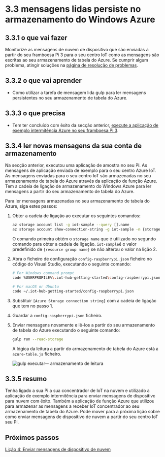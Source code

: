 <properties
 pageTitle="Ler mensagens de persiste no armazenamento do Windows Azure | Microsoft Azure"
 description="Monitorize as mensagens de dispositivo para nuvem, tal como são escritas ao seu armazenamento de tabela do Azure."
 services="iot-hub"
 documentationCenter=""
 authors="shizn"
 manager="timlt"
 tags=""
 keywords=""/>

<tags
 ms.service="iot-hub"
 ms.devlang="multiple"
 ms.topic="article"
 ms.tgt_pltfrm="na"
 ms.workload="na"
 ms.date="10/21/2016"
 ms.author="xshi"/>

# <a name="33-read-messages-persisted-in-azure-storage"></a>3.3 mensagens lidas persiste no armazenamento do Windows Azure

## <a name="331-what-will-you-do"></a>3.3.1 o que vai fazer

Monitorize as mensagens de nuvem de dispositivo que são enviadas a partir do seu framboesa Pi 3 para o seu centro IoT como as mensagens são escritas ao seu armazenamento de tabela do Azure. Se cumprir algum problema, atingir soluções na [página de resolução de problemas](iot-hub-raspberry-pi-kit-node-troubleshooting.md).

## <a name="332-what-will-you-learn"></a>3.3.2 o que vai aprender

- Como utilizar a tarefa de mensagem lida gulp para ler mensagens persistentes no seu armazenamento de tabela do Azure.

## <a name="333-what-do-you-need"></a>3.3.3 o que precisa

- Tem ter concluído com êxito da secção anterior, [execute a aplicação de exemplo intermitência Azure no seu framboesa Pi 3](iot-hub-raspberry-pi-kit-node-lesson3-run-azure-blink.md).

## <a name="334-read-new-messages-from-your-storage-account"></a>3.3.4 ler novas mensagens da sua conta de armazenamento

Na secção anterior, executou uma aplicação de amostra no seu Pi. As mensagens de aplicação enviada de exemplo para o seu centro Azure IoT. As mensagens enviadas para o seu centro IoT são armazenadas no seu armazenamento de tabela do Azure através da aplicação de função Azure. Tem a cadeia de ligação de armazenamento do Windows Azure para ler mensagens a partir do seu armazenamento de tabela do Azure.

Para ler mensagens armazenadas no seu armazenamento de tabela do Azure, siga estes passos:

1. Obter a cadeia de ligação ao executar os seguintes comandos:

    ```bash
    az storage account list -g iot-sample --query [].name
    az storage account show-connection-string -g iot-sample -n {storage name}
    ```

    O comando primeira obtém o `storage name` que é utilizado no segundo comando para obter a cadeia de ligação. `iot-sample`é o valor predefinido de `{resource group name}` se não alterou o valor na lição 2.

2. Abra o ficheiro de configuração `config-raspberrypi.json` ficheiro no código do Visual Studio, executando o seguinte comando:

    ```bash
    # For Windows command prompt
    code %USERPROFILE%\.iot-hub-getting-started\config-raspberrypi.json

    # For macOS or Ubuntu
    code ~/.iot-hub-getting-started/config-raspberrypi.json
    ```

3. Substituir `[Azure Storage connection string]` com a cadeia de ligação que tem no passo 1.
4. Guardar a `config-raspberrypi.json` ficheiro.
5. Enviar mensagens novamente e lê-los a partir do seu armazenamento de tabela do Azure executando o seguinte comando:

    ```bash
    gulp run --read-storage
    ```

    A lógica da leitura a partir do armazenamento de tabela do Azure está a `azure-table.js` ficheiro.

    ![gulp executar-- armazenamento de leitura](media/iot-hub-raspberry-pi-lessons/lesson3/gulp_read_message.png)

## <a name="335-summary"></a>3.3.5 resumo

Tenha ligado a sua Pi a sua concentrador de IoT na nuvem e utilizado a aplicação de exemplo intermitência para enviar mensagens de dispositivo para nuvem com êxito. Também a aplicação de função Azure que utilizou para armazenar as mensagens a receber IoT concentrador ao seu armazenamento de tabela do Azure. Pode mover para a próxima lição sobre como enviar mensagens de dispositivo de nuvem a partir do seu centro IoT seu Pi.

## <a name="next-steps"></a>Próximos passos

[Lição 4: Enviar mensagens de dispositivo de nuvem](iot-hub-raspberry-pi-kit-node-lesson4-send-cloud-to-device-messages.md)
